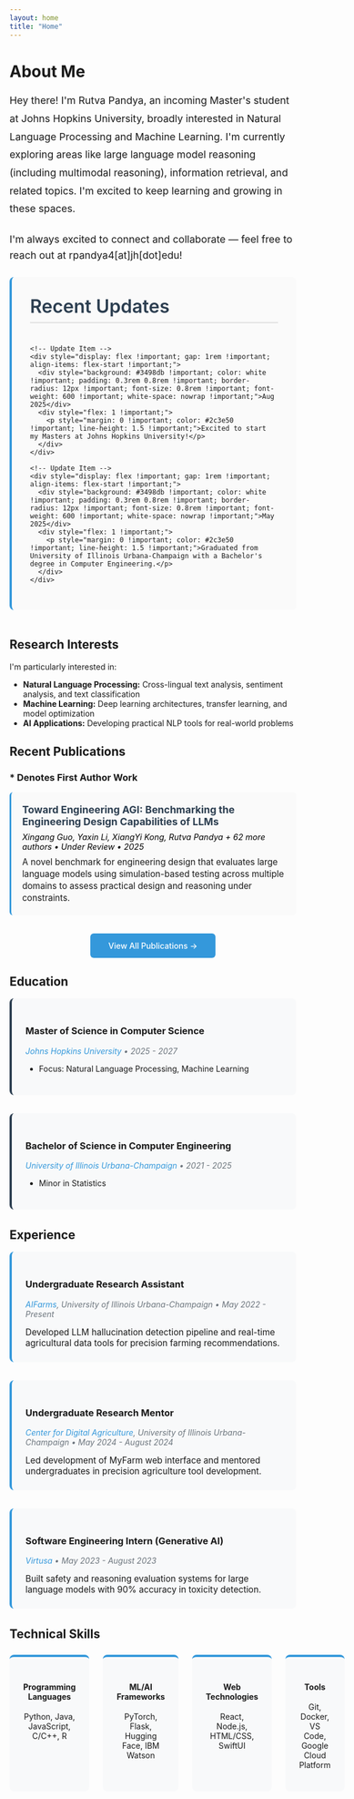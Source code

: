 ```yaml
---
layout: home
title: "Home"
---
```


<div class="intro-section">
 <h1>About Me</h1>
  <p class="intro-description" style="font-size: 1.1rem !important; line-height: 1.8 !important;">
    Hey there! I'm Rutva Pandya, an incoming Master's student at Johns Hopkins University, broadly interested in Natural Language Processing and Machine Learning. I'm currently exploring areas like large language model reasoning (including multimodal reasoning), information retrieval, and related topics. I'm excited to keep learning and growing in these spaces.
  </p>
  <p style="font-size: 1.1rem !important; margin-top: 1.5rem !important; margin-bottom: 1.5rem !important; line-height: 1.6 !important;">
    I'm always excited to connect and collaborate — feel free to reach out at rpandya4[at]jh[dot]edu!
  </p>
</div>

<!-- Recent Updates Section with light grey background -->
<div style="background: #fafafa !important; padding: 2rem !important; border-radius: 8px !important; margin: 0 0 3rem 0 !important; border-left: 4px solid #3498db !important;">
  <h2 style="font-size: 2rem !important; font-weight: 600 !important; color: #2c3e50 !important; margin: 0 0 1.5rem 0 !important; border-bottom: 2px solid #e0e0e0 !important; padding-bottom: 0.5rem !important;">Recent Updates</h2>
  
  <div style="display: flex !important; flex-direction: column !important; gap: 1.5rem !important;">
    
    <!-- Update Item -->
    <div style="display: flex !important; gap: 1rem !important; align-items: flex-start !important;">
      <div style="background: #3498db !important; color: white !important; padding: 0.3rem 0.8rem !important; border-radius: 12px !important; font-size: 0.8rem !important; font-weight: 600 !important; white-space: nowrap !important;">Aug 2025</div>
      <div style="flex: 1 !important;">
        <p style="margin: 0 !important; color: #2c3e50 !important; line-height: 1.5 !important;">Excited to start my Masters at Johns Hopkins University!</p>
      </div>
    </div>
    
    <!-- Update Item -->
    <div style="display: flex !important; gap: 1rem !important; align-items: flex-start !important;">
      <div style="background: #3498db !important; color: white !important; padding: 0.3rem 0.8rem !important; border-radius: 12px !important; font-size: 0.8rem !important; font-weight: 600 !important; white-space: nowrap !important;">May 2025</div>
      <div style="flex: 1 !important;">
        <p style="margin: 0 !important; color: #2c3e50 !important; line-height: 1.5 !important;">Graduated from University of Illinois Urbana-Champaign with a Bachelor's degree in Computer Engineering.</p>
      </div>
    </div>
    
  </div>
</div>

<div class="content-section">
  <h2>Research Interests</h2>
  <p>I'm particularly interested in:</p>
  
  <ul>
    <li><strong>Natural Language Processing:</strong> Cross-lingual text analysis, sentiment analysis, and text classification</li>
    <li><strong>Machine Learning:</strong> Deep learning architectures, transfer learning, and model optimization</li>
    <li><strong>AI Applications:</strong> Developing practical NLP tools for real-world problems</li>
  </ul>
</div>

<div class="content-section">
  <h2>Recent Publications</h2>
  <h3>* Denotes First Author Work</h3>
  
  <!-- Publication items with clickable title -->
  <div style="margin-bottom: 1.5rem; padding: 1.2rem; background: #fafafa; border-radius: 6px; border-left: 3px solid #3498db;">
    <h4 style="margin: 0 0 0.5rem 0; font-size: 1.1rem;">
      <a href="https://your-paper-link-here.com" target="_blank" style="color: #2c3e50; text-decoration: none; transition: color 0.2s ease;" onmouseover="this.style.color='#3498db'" onmouseout="this.style.color='#2c3e50'">
        Toward Engineering AGI: Benchmarking the Engineering Design Capabilities of LLMs
      </a>
    </h4>
    <p style="margin: 0 0 0.5rem 0; font-style: italic; color: rgb(0, 0, 0); font-size: 0.9rem;">Xingang Guo, Yaxin Li, XiangYi Kong, Rutva Pandya + 62 more authors • Under Review • 2025</p>
    <p style="margin: 0; font-size: 0.95rem; line-height: 1.4;">A novel benchmark for engineering design that evaluates large language models using simulation-based testing across multiple domains to assess practical design and reasoning under constraints.</p>
  </div>
  
  <!-- Link to full publications -->
  <div style="text-align: center; margin-top: 2rem;">
    <a href="/publications/" style="display: inline-block; padding: 0.8rem 2rem; background: #3498db; color: white; text-decoration: none; border-radius: 6px; font-weight: 500; transition: background 0.2s ease;" onmouseover="this.style.background='#2980b9'" onmouseout="this.style.background='#3498db'">
      View All Publications →
    </a>
  </div>
</div>

<div class="content-section">
  <h2>Education</h2>
  
  <div style="margin-bottom: 2rem; padding: 1.5rem; background: #f8f9fa; border-radius: 8px; border-left: 4px solid #2c3e50;">
    <h3>Master of Science in Computer Science</h3>
    <p style="font-style: italic; color: #6c757d;">
      <a href="https://www.jhu.edu/" target="_blank" style="color: #3498db; text-decoration: none;" onmouseover="this.style.textDecoration='underline'" onmouseout="this.style.textDecoration='none'">Johns Hopkins University</a> • 2025 - 2027
    </p>
    <ul>
      <li>Focus: Natural Language Processing, Machine Learning</li>
    </ul>
  </div>

  <div style="margin-bottom: 2rem; padding: 1.5rem; background: #f8f9fa; border-radius: 8px; border-left: 4px solid #2c3e50;">
    <h3>Bachelor of Science in Computer Engineering</h3>
    <p style="font-style: italic; color: #6c757d;">
      <a href="https://illinois.edu/" target="_blank" style="color: #3498db; text-decoration: none;" onmouseover="this.style.textDecoration='underline'" onmouseout="this.style.textDecoration='none'">University of Illinois Urbana-Champaign</a> • 2021 - 2025
    </p>
    <ul>
      <li>Minor in Statistics</li>
    </ul>
  </div>
</div>

<div class="content-section">
  <h2>Experience</h2>
  
  <div style="margin-bottom: 2rem; padding: 1.5rem; background: #f8f9fa; border-radius: 8px; border-left: 4px solid #3498db;">
    <h3>Undergraduate Research Assistant</h3>
    <p style="font-style: italic; color: #6c757d;">
      <a href="https://aifarms.illinois.edu/" target="_blank" style="color: #3498db; text-decoration: none;" onmouseover="this.style.textDecoration='underline'" onmouseout="this.style.textDecoration='none'">AIFarms</a>, University of Illinois Urbana-Champaign • May 2022 - Present
    </p>
    <p style="margin: 0.5rem 0 0 0; font-size: 0.95rem;">Developed LLM hallucination detection pipeline and real-time agricultural data tools for precision farming recommendations.</p>
  </div>

  <div style="margin-bottom: 2rem; padding: 1.5rem; background: #f8f9fa; border-radius: 8px; border-left: 4px solid #3498db;">
    <h3>Undergraduate Research Mentor</h3>
    <p style="font-style: italic; color: #6c757d;">
      <a href="https://digitalag.illinois.edu/" target="_blank" style="color: #3498db; text-decoration: none;" onmouseover="this.style.textDecoration='underline'" onmouseout="this.style.textDecoration='none'">Center for Digital Agriculture</a>, University of Illinois Urbana-Champaign • May 2024 - August 2024
    </p>
    <p style="margin: 0.5rem 0 0 0; font-size: 0.95rem;">Led development of MyFarm web interface and mentored undergraduates in precision agriculture tool development.</p>
  </div>

  <div style="margin-bottom: 2rem; padding: 1.5rem; background: #f8f9fa; border-radius: 8px; border-left: 4px solid #3498db;">
    <h3>Software Engineering Intern (Generative AI)</h3>
    <p style="font-style: italic; color: #6c757d;">
      <a href="https://www.virtusa.com/" target="_blank" style="color: #3498db; text-decoration: none;" onmouseover="this.style.textDecoration='underline'" onmouseout="this.style.textDecoration='none'">Virtusa</a> • May 2023 - August 2023
    </p>
    <p style="margin: 0.5rem 0 0 0; font-size: 0.95rem;">Built safety and reasoning evaluation systems for large language models with 90% accuracy in toxicity detection.</p>
  </div>
</div>

<div class="content-section">
  <h2>Technical Skills</h2>
  
  <div style="display: grid; grid-template-columns: repeat(4, 1fr); gap: 1.5rem; margin: 1.5rem 0;">
    <div style="background: #f8f9fa; padding: 1.5rem; border-radius: 8px; border-top: 4px solid #3498db; text-align: center;">
      <h4>Programming Languages</h4>
      <p>Python, Java, JavaScript, C/C++, R</p>
    </div>
    <div style="background: #f8f9fa; padding: 1.5rem; border-radius: 8px; border-top: 4px solid #3498db; text-align: center;">
      <h4>ML/AI Frameworks</h4>
      <p>PyTorch, Flask, Hugging Face, IBM Watson</p>
    </div>
    <div style="background: #f8f9fa; padding: 1.5rem; border-radius: 8px; border-top: 4px solid #3498db; text-align: center;">
      <h4>Web Technologies</h4>
      <p>React, Node.js, HTML/CSS, SwiftUI</p>
    </div>
    <div style="background: #f8f9fa; padding: 1.5rem; border-radius: 8px; border-top: 4px solid #3498db; text-align: center;">
      <h4>Tools</h4>
      <p>Git, Docker, VS Code, Google Cloud Platform</p>
    </div>
  </div>
  
  <style>
    @media (max-width: 768px) {
      .content-section > div:last-child {
        grid-template-columns: repeat(2, 1fr) !important;
        gap: 1rem !important;
      }
    }
  </style>
</div>
